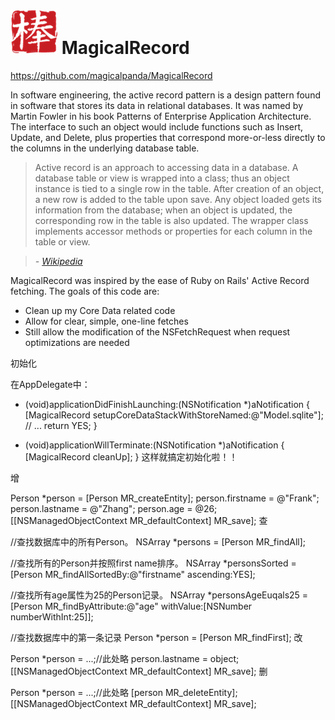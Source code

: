 # ![Awesome](https://github.com/magicalpanda/magicalpanda.github.com/blob/master/images/awesome_logo_small.png?raw=true) MagicalRecord

https://github.com/magicalpanda/MagicalRecord

In software engineering, the active record pattern is a design pattern found in software that stores its data in relational databases. It was named by Martin Fowler in his book Patterns of Enterprise Application Architecture. The interface to such an object would include functions such as Insert, Update, and Delete, plus properties that correspond more-or-less directly to the columns in the underlying database table.

>	Active record is an approach to accessing data in a database. A database table or view is wrapped into a class; thus an object instance is tied to a single row in the table. After creation of an object, a new row is added to the table upon save. Any object loaded gets its information from the database; when an object is updated, the corresponding row in the table is also updated. The	wrapper class implements accessor methods or properties for each column in the table or view.

>	*- [Wikipedia]("http://en.wikipedia.org/wiki/Active_record_pattern")*

MagicalRecord was inspired by the ease of Ruby on Rails' Active Record fetching. The goals of this code are:

* Clean up my Core Data related code
* Allow for clear, simple, one-line fetches
* Still allow the modification of the NSFetchRequest when request optimizations are needed


初始化

在AppDelegate中：

- (void)applicationDidFinishLaunching:(NSNotification *)aNotification
{
    [MagicalRecord setupCoreDataStackWithStoreNamed:@"Model.sqlite"];
    // ...
    return YES;
}

- (void)applicationWillTerminate:(NSNotification *)aNotification
{
    [MagicalRecord cleanUp];
}
这样就搞定初始化啦！！

增

Person *person = [Person MR_createEntity];
person.firstname = @"Frank";
person.lastname = @"Zhang";
person.age = @26;
[[NSManagedObjectContext MR_defaultContext] MR_save];
查

//查找数据库中的所有Person。
NSArray *persons = [Person MR_findAll];

//查找所有的Person并按照first name排序。
NSArray *personsSorted = [Person MR_findAllSortedBy:@"firstname" ascending:YES];

//查找所有age属性为25的Person记录。
NSArray *personsAgeEuqals25   = [Person MR_findByAttribute:@"age" withValue:[NSNumber numberWithInt:25]];

//查找数据库中的第一条记录
Person *person = [Person MR_findFirst];
改

Person *person = ...;//此处略
person.lastname = object;        
[[NSManagedObjectContext MR_defaultContext] MR_save];
删

Person *person = ...;//此处略
[person MR_deleteEntity];
[[NSManagedObjectContext MR_defaultContext] MR_save];